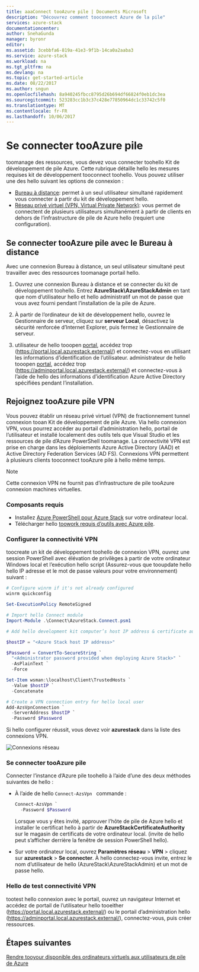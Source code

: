 ```yaml
---
title: aaaConnect tooAzure pile | Documents Microsoft
description: "Découvrez comment tooconnect Azure de la pile"
services: azure-stack
documentationcenter: 
author: SnehaGunda
manager: byronr
editor: 
ms.assetid: 3cebbfa6-819a-41e3-9f1b-14ca0a2aaba3
ms.service: azure-stack
ms.workload: na
ms.tgt_pltfrm: na
ms.devlang: na
ms.topic: get-started-article
ms.date: 08/22/2017
ms.author: sngun
ms.openlocfilehash: 8a940245fbcc8795d26b694df66824f0eb1dc3ea
ms.sourcegitcommit: 523283cc1b3c37c428e77850964dc1c33742c5f0
ms.translationtype: MT
ms.contentlocale: fr-FR
ms.lasthandoff: 10/06/2017
---
```

# <a name="connect-tooazure-stack"></a>Se connecter tooAzure pile

toomanage des ressources, vous devez vous connecter toohello Kit de développement de pile Azure. Cette rubrique détaille hello les mesures requises kit de développement tooconnect toohello. Vous pouvez utiliser une des hello suivant les options de connexion :

* [Bureau à distance](#connect-with-remote-desktop): permet à un seul utilisateur simultané rapidement vous connecter à partir du kit de développement hello.
* [Réseau privé virtuel (VPN, Virtual Private Network)](#connect-with-vpn): vous permet de connectent de plusieurs utilisateurs simultanément à partir de clients en dehors de l’infrastructure de pile de Azure hello (requiert une configuration).

## <a name="connect-tooazure-stack-with-remote-desktop"></a>Se connecter tooAzure pile avec le Bureau à distance
Avec une connexion Bureau à distance, un seul utilisateur simultané peut travailler avec des ressources toomanage portail hello.

1. Ouvrez une connexion Bureau à distance et se connecter du kit de développement toohello. Entrez **AzureStack\AzureStackAdmin** en tant que nom d’utilisateur hello et hello administratif un mot de passe que vous avez fourni pendant l’installation de la pile de Azure.  

2. À partir de l’ordinateur de kit de développement hello, ouvrez le Gestionnaire de serveur, cliquez sur **serveur Local**, désactivez la sécurité renforcée d’Internet Explorer, puis fermez le Gestionnaire de serveur.

3. utilisateur de hello tooopen [portal](azure-stack-key-features.md#portal), accédez trop (https://portal.local.azurestack.external/) et connectez-vous en utilisant les informations d’identification de l’utilisateur. administrateur de hello tooopen [portal](azure-stack-key-features.md#portal), accédez trop (https://adminportal.local.azurestack.external/) et connectez-vous à l’aide de hello des informations d’identification Azure Active Directory spécifiées pendant l’installation.

## <a name="connect-tooazure-stack-with-vpn"></a>Rejoignez tooAzure pile VPN

Vous pouvez établir un réseau privé virtuel (VPN) de fractionnement tunnel connexion tooan Kit de développement de pile Azure. Via hello connexion VPN, vous pourrez accéder au portail d’administration hello, portail de l’utilisateur et installé localement des outils tels que Visual Studio et les ressources de pile d’Azure PowerShell toomanage. La connectivité VPN est prise en charge dans les déploiements Azure Active Directory (AAD) et Active Directory Federation Services (AD FS). Connexions VPN permettent à plusieurs clients tooconnect tooAzure pile à hello même temps. 

> [!NOTE] 
> Cette connexion VPN ne fournit pas d’infrastructure de pile tooAzure connexion machines virtuelles. 

### <a name="prerequisites"></a>Composants requis

* Installez [Azure PowerShell pour Azure Stack](azure-stack-powershell-install.md) sur votre ordinateur local.  
* Télécharger hello [toowork requis d’outils avec Azure pile](azure-stack-powershell-download.md). 

### <a name="configure-vpn-connectivity"></a>Configurer la connectivité VPN

toocreate un kit de développement toohello de connexion VPN, ouvrez une session PowerShell avec élévation de privilèges à partir de votre ordinateur Windows local et l’exécution hello script (Assurez-vous que tooupdate hello hello IP adresse et le mot de passe valeurs pour votre environnement) suivant :

```PowerShell 
# Configure winrm if it's not already configured
winrm quickconfig  

Set-ExecutionPolicy RemoteSigned

# Import hello Connect module
Import-Module .\Connect\AzureStack.Connect.psm1 

# Add hello development kit computer’s host IP address & certificate authority (CA) toohello list of trusted hosts. Make sure tooupdate hello hello IP address and password values for your environment. 

$hostIP = "<Azure Stack host IP address>"

$Password = ConvertTo-SecureString `
  "<Administrator password provided when deploying Azure Stack>" `
  -AsPlainText `
  -Force

Set-Item wsman:\localhost\Client\TrustedHosts `
  -Value $hostIP `
  -Concatenate

# Create a VPN connection entry for hello local user
Add-AzsVpnConnection `
  -ServerAddress $hostIP `
  -Password $Password

```

Si hello configurer réussit, vous devez voir **azurestack** dans la liste des connexions VPN.

![Connexions réseau](media/azure-stack-connect-azure-stack/image3.png)  

### <a name="connect-tooazure-stack"></a>Se connecter tooAzure pile

Connecter l’instance d’Azure pile toohello à l’aide d’une des deux méthodes suivantes de hello :  

* À l’aide de hello `Connect-AzsVpn ` commande : 
    
  ```PowerShell
  Connect-AzsVpn `
    -Password $Password
  ```

  Lorsque vous y êtes invité, approuver l’hôte de pile de Azure hello et installer le certificat hello à partir de **AzureStackCertificateAuthority** sur le magasin de certificats de votre ordinateur local. (invite de hello peut s’afficher derrière la fenêtre de session PowerShell hello). 

* Sur votre ordinateur local, ouvrez **Paramètres réseau** > **VPN** > cliquez sur **azurestack** > **Se connecter**. À hello connectez-vous invite, entrez le nom d’utilisateur de hello (AzureStack\AzureStackAdmin) et un mot de passe hello.

### <a name="test-hello-vpn-connectivity"></a>Hello de test connectivité VPN

tootest hello connexion avec le portail, ouvrez un navigateur Internet et accédez de portail de l’utilisateur hello tooeither (https://portal.local.azurestack.external/) ou le portail d’administration hello (https://adminportal.local.azurestack.external/), connectez-vous, puis créer ressources.  

## <a name="next-steps"></a>Étapes suivantes

[Rendre tooyour disponible des ordinateurs virtuels aux utilisateurs de pile de Azure](azure-stack-tutorial-tenant-vm.md)

